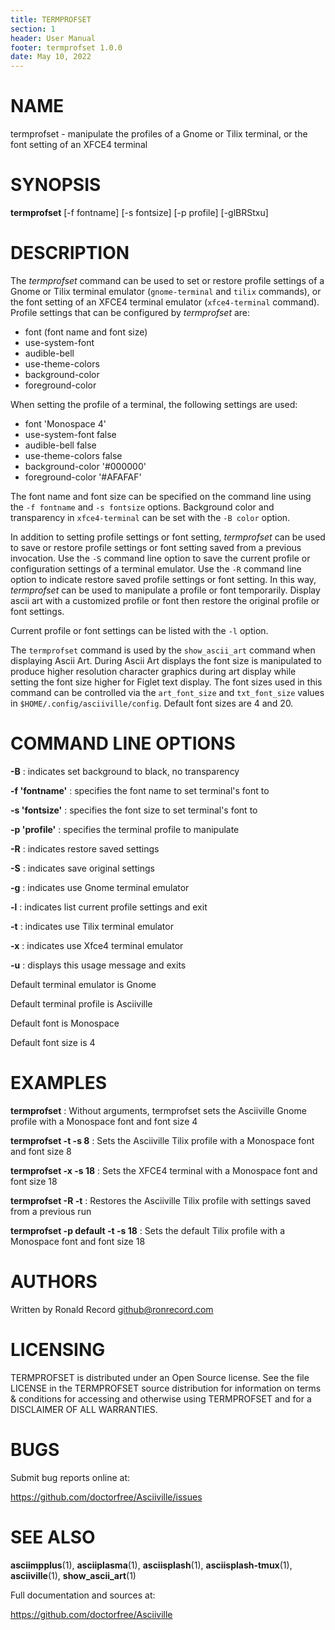 ```yaml
---
title: TERMPROFSET
section: 1
header: User Manual
footer: termprofset 1.0.0
date: May 10, 2022
---
```

# NAME
termprofset - manipulate the profiles of a Gnome or Tilix terminal, or the font setting of an XFCE4 terminal

# SYNOPSIS
**termprofset** [-f fontname] [-s fontsize] [-p profile] [-glBRStxu]

# DESCRIPTION
The *termprofset* command can be used to set or restore profile settings of a Gnome or Tilix terminal emulator (`gnome-terminal` and `tilix` commands), or the font setting of an XFCE4 terminal emulator (`xfce4-terminal` command). Profile settings that can be configured by *termprofset* are:

- font (font name and font size)
- use-system-font
- audible-bell
- use-theme-colors
- background-color
- foreground-color

When setting the profile of a terminal, the following settings are used:

- font 'Monospace 4'
- use-system-font false
- audible-bell false
- use-theme-colors false
- background-color '#000000'
- foreground-color '#AFAFAF'

The font name and font size can be specified on the command line using the `-f fontname` and `-s fontsize` options. Background color and transparency in `xfce4-terminal` can be set with the `-B color` option.

In addition to setting profile settings or font setting, *termprofset* can be used to save or restore profile settings or font setting saved from a previous invocation. Use the `-S` command line option to save the current profile or configuration settings of a terminal emulator. Use the `-R` command line option to indicate restore saved profile settings or font setting. In this way, *termprofset* can be used to manipulate a profile or font temporarily. Display ascii art with a customized profile or font then restore the original profile or font settings.

Current profile or font settings can be listed with the `-l` option.

The `termprofset` command is used by the `show_ascii_art` command when
displaying Ascii Art. During Ascii Art displays the font size is manipulated
to produce higher resolution character graphics during art display while
setting the font size higher for Figlet text display. The font sizes used
in this command can be controlled via the `art_font_size` and `txt_font_size`
values in `$HOME/.config/asciiville/config`. Default font sizes are 4 and 20.

# COMMAND LINE OPTIONS
**-B**
: indicates set background to black, no transparency

**-f 'fontname'**
: specifies the font name to set terminal's font to

**-s 'fontsize'**
: specifies the font size to set terminal's font to

**-p 'profile'**
: specifies the terminal profile to manipulate

**-R**
: indicates restore saved settings

**-S**
: indicates save original settings

**-g**
: indicates use Gnome terminal emulator

**-l**
: indicates list current profile settings and exit

**-t**
: indicates use Tilix terminal emulator

**-x**
: indicates use Xfce4 terminal emulator

**-u**
: displays this usage message and exits

Default terminal emulator is Gnome

Default terminal profile is Asciiville

Default font is Monospace

Default font size is 4

# EXAMPLES

**termprofset**
: Without arguments, termprofset sets the Asciiville Gnome profile with a Monospace font and font size 4

**termprofset -t -s 8**
: Sets the Asciiville Tilix profile with a Monospace font and font size 8 

**termprofset -x -s 18**
: Sets the XFCE4 terminal with a Monospace font and font size 18 

**termprofset -R -t**
: Restores the Asciiville Tilix profile with settings saved from a previous run

**termprofset -p default -t -s 18**
: Sets the default Tilix profile with a Monospace font and font size 18 

# AUTHORS
Written by Ronald Record github@ronrecord.com

# LICENSING
TERMPROFSET is distributed under an Open Source license.
See the file LICENSE in the TERMPROFSET source distribution
for information on terms &amp; conditions for accessing and
otherwise using TERMPROFSET and for a DISCLAIMER OF ALL WARRANTIES.

# BUGS
Submit bug reports online at:

https://github.com/doctorfree/Asciiville/issues

# SEE ALSO
**asciimpplus**(1), **asciiplasma**(1), **asciisplash**(1), **asciisplash-tmux**(1), **asciiville**(1), **show_ascii_art**(1)

Full documentation and sources at:

https://github.com/doctorfree/Asciiville

